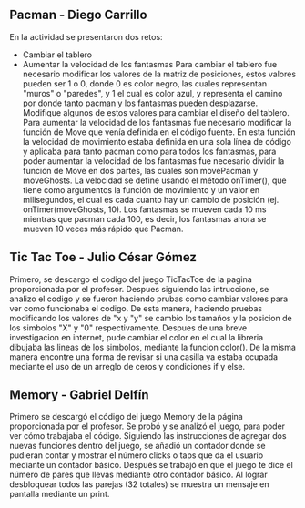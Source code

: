 ## Pacman - Diego Carrillo
En la actividad se presentaron dos retos:
 - Cambiar el tablero
 - Aumentar la velocidad de los fantasmas
Para cambiar el tablero fue necesario modificar los valores de la matriz de posiciones, estos valores pueden ser 1 o 0, donde 0 es color negro, las cuales representan "muros" o "paredes", y 1 el cual es color azul, y representa el camino por donde tanto pacman y los fantasmas pueden desplazarse. Modifique algunos de estos valores para cambiar el diseño del tablero.
Para aumentar la velocidad de los fantasmas fue necesario modificar la función de Move que venía definida en el código fuente. En esta función la velocidad de movimiento estaba definida en una sola línea de código y aplicaba para tanto pacman como para todos los fantasmas, para poder aumentar la velocidad de los fantasmas fue necesario dividir la función de Move en dos partes, las cuales son movePacman y moveGhosts. La velocidad se define usando el método onTimer(), que tiene como argumentos la función de movimiento y un valor en milisegundos, el cual es cada cuanto hay un cambio de posición (ej. onTimer(moveGhosts, 10). Los fantasmas se mueven cada 10 ms mientras que pacman cada 100, es decir, los fantasmas ahora se mueven 10 veces más rápido que Pacman.

## Tic Tac Toe - Julio César Gómez
Primero, se descargo el codigo del juego TicTacToe de la pagina proporcionada por el profesor. Despues siguiendo las intruccione, se analizo el codigo y se fueron haciendo prubas como cambiar valores para ver como funcionaba el codigo. De esta manera, haciendo pruebas modificando los valores de "x y "y" se cambio los tamaños y la posicion de los simbolos "X" y "0" respectivamente. Despues de una breve investigacion en internet, pude cambiar el color en el cual la libreria dibujaba las lineas de los simbolos, mediante la funcion color(). De la misma manera encontre una forma de revisar si una casilla ya estaba ocupada mediante el uso de un arreglo de ceros y condiciones if y else.

## Memory - Gabriel Delfín
Primero se descargó el código del juego Memory de la página proporcionada por el profesor. Se probó y se analizó el juego, para poder ver cómo trabajaba el código. Siguiendo las instrucciones de agregar dos nuevas funciones dentro del juego, se añadió un contador donde se pudieran contar y mostrar el número clicks o taps que da el usuario mediante un contador básico. Después se trabajó en que el juego te dice el número de pares que llevas mediante otro contador básico. Al lograr desbloquear todos las parejas (32 totales) se muestra un mensaje en pantalla mediante un print.
